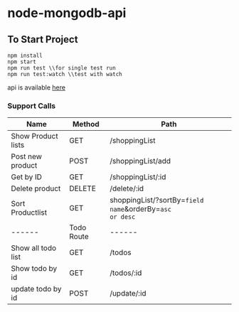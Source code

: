 # node-mongodb-api 
## To Start Project
```
npm install
npm start
npm run test \\for single test run
npm run test:watch \\test with watch
```
api is available [here](http://nodeexpressapi-env.eba-d5mt47br.ap-south-1.elasticbeanstalk.com/)

### Support Calls
| Name | Method | Path |
| ------ | ------ | ------ |
| Show Product lists | GET |/shoppingList|
| Post new product | POST |/shoppingList/add|
| Get by ID | GET |/shoppingList/:id|
| Delete product | DELETE |/delete/:id|
| Sort Productlist | GET |shoppingList/?sortBy=<code>field name</code>&orderBy=<code>asc or desc</code>|
| ------ | Todo Route | ------ |
| Show all todo list | GET |/todos|
| Show todo by id | GET |/todos/:id|
| update todo by id | POST |/update/:id|

